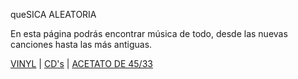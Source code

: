  queSICA ALEATORIA

En esta página podrás encontrar música de todo, desde las nuevas canciones hasta las más antiguas.


[VINYL](./vinil.md) | [CD's](./cds.md) | [ACETATO DE 45/33](./antiguos.md)

